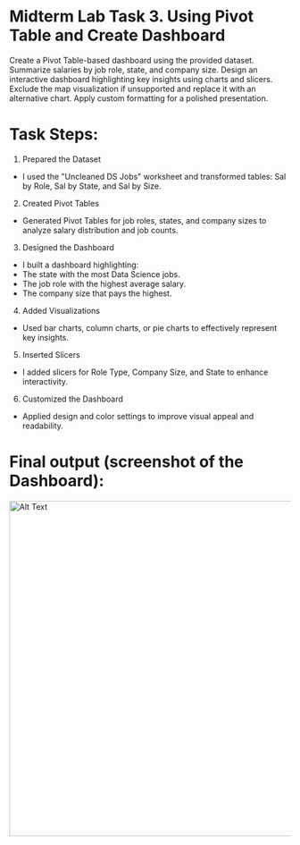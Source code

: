 # Midterm Lab Task 3. Using Pivot Table and Create Dashboard
Create a Pivot Table-based dashboard using the provided dataset. Summarize salaries by job role, state, and company size. Design an interactive dashboard highlighting key insights using charts and slicers. Exclude the map visualization if unsupported and replace it with an alternative chart. Apply custom formatting for a polished presentation.

# Task Steps:
1. Prepared the Dataset
- I used the "Uncleaned DS Jobs" worksheet and transformed tables: Sal by Role, Sal by State, and Sal by Size.
2. Created Pivot Tables
- Generated Pivot Tables for job roles, states, and company sizes to analyze salary distribution and job counts.
3. Designed the Dashboard
- I built a dashboard highlighting:
- The state with the most Data Science jobs.
- The job role with the highest average salary.
- The company size that pays the highest.
4. Added Visualizations
- Used bar charts, column charts, or pie charts to effectively represent key insights.
5. Inserted Slicers
- I added slicers for Role Type, Company Size, and State to enhance interactivity.
6. Customized the Dashboard
- Applied design and color settings to improve visual appeal and readability.
# Final output (screenshot of the Dashboard):

<img src="images/Dashboard.PNG" alt="Alt Text" width="900" height="600">
